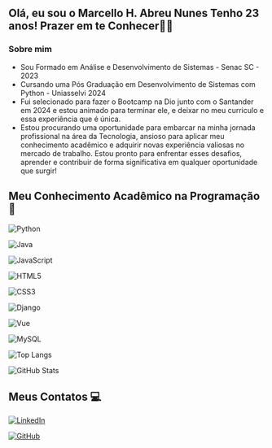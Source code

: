 ## Olá, eu sou o Marcello H. Abreu Nunes Tenho 23 anos! Prazer em te Conhecer👋🏽

### Sobre mim

- Sou Formado em Análise e Desenvolvimento de Sistemas - Senac SC - 2023
- Cursando uma Pós Graduação em Desenvolvimento de Sistemas com Python - Uniasselvi 2024
- Fui selecionado para fazer o Bootcamp na Dio junto com o Santander em 2024 e estou animado para terminar ele, e deixar no meu curriculo e essa experiência que é única.
- Estou procurando uma oportunidade para embarcar na minha jornada profissional na área da Tecnologia, ansioso para aplicar meu conhecimento acadêmico e adquirir novas experiência valiosas no mercado de trabalho. Estou pronto para enfrentar esses desafios, aprender e contribuir de forma significativa em qualquer oportunidade que surgir!


## Meu Conhecimento Acadêmico na Programação 📝

![Python](https://img.shields.io/badge/python-3670A0?style=for-the-badge&logo=python&logoColor=ffdd54)

![Java](https://img.shields.io/badge/java-%23ED8B00.svg?style=for-the-badge&logo=openjdk&logoColor=white)

![JavaScript](https://img.shields.io/badge/JavaScript-F7DF1E?style=for-the-badge&logo=javascript&logoColor=black)

![HTML5](https://img.shields.io/badge/HTML5-E34F26?style=for-the-badge&logo=html5&logoColor=white)

![CSS3](https://img.shields.io/badge/CSS3-1572B6?style=for-the-badge&logo=css3&logoColor=white)

![Django](https://img.shields.io/badge/django-%23092E20.svg?style=for-the-badge&logo=django&logoColor=white)

![Vue](https://img.shields.io/badge/vuejs-%2335495e.svg?style=for-the-badge&logo=vuedotjs&logoColor=%234FC08D)

![MySQL](https://img.shields.io/badge/MySQL-00000F?style=for-the-badge&logo=mysql&logoColor=white)

![Top Langs](https://github-readme-stats-git-masterrstaa-rickstaa.vercel.app/api/top-langs/?username=MarcelloAbreu&layout=compact&bg_color=000&border_color=30A3DC&title_color=E94D5F&text_color=FFF)

![GitHub Stats](https://github-readme-stats.vercel.app/api?username=MarcelloAbreu&theme=transparent&bg_color=000&border_color=30A3DC&show_icons=true&icon_color=30A3DC&title_color=E94D5F&text_color=FFF)

## Meus Contatos 💻

[![LinkedIn](https://img.shields.io/badge/LinkedIn-0077B5?style=for-the-badge&logo=linkedin&logoColor=white)](https://www.linkedin.com/in/marcello-abreu/)

[![GitHub](https://img.shields.io/badge/GitHub-100000?style=for-the-badge&logo=github&logoColor=white)](https://github.com/MarcelloAbreu)
